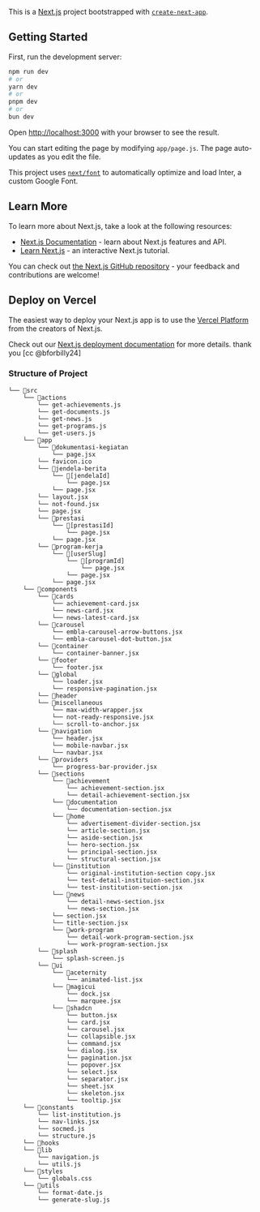 This is a [Next.js](https://nextjs.org/) project bootstrapped with [`create-next-app`](https://github.com/vercel/next.js/tree/canary/packages/create-next-app).

## Getting Started

First, run the development server:

```bash
npm run dev
# or
yarn dev
# or
pnpm dev
# or
bun dev
```

Open [http://localhost:3000](http://localhost:3000) with your browser to see the result.

You can start editing the page by modifying `app/page.js`. The page auto-updates as you edit the file.

This project uses [`next/font`](https://nextjs.org/docs/basic-features/font-optimization) to automatically optimize and load Inter, a custom Google Font.

## Learn More

To learn more about Next.js, take a look at the following resources:

- [Next.js Documentation](https://nextjs.org/docs) - learn about Next.js features and API.
- [Learn Next.js](https://nextjs.org/learn) - an interactive Next.js tutorial.

You can check out [the Next.js GitHub repository](https://github.com/vercel/next.js/) - your feedback and contributions are welcome!

## Deploy on Vercel

The easiest way to deploy your Next.js app is to use the [Vercel Platform](https://vercel.com/new?utm_medium=default-template&filter=next.js&utm_source=create-next-app&utm_campaign=create-next-app-readme) from the creators of Next.js.

Check out our [Next.js deployment documentation](https://nextjs.org/docs/deployment) for more details. thank you [cc @bforbilly24]

### Structure of Project

```
└── 📁src
    └── 📁actions
        └── get-achievements.js
        └── get-documents.js
        └── get-news.js
        └── get-programs.js
        └── get-users.js
    └── 📁app
        └── 📁dokumentasi-kegiatan
            └── page.jsx
        └── favicon.ico
        └── 📁jendela-berita
            └── 📁[jendelaId]
                └── page.jsx
            └── page.jsx
        └── layout.jsx
        └── not-found.jsx
        └── page.jsx
        └── 📁prestasi
            └── 📁[prestasiId]
                └── page.jsx
            └── page.jsx
        └── 📁program-kerja
            └── 📁[userSlug]
                └── 📁[programId]
                    └── page.jsx
                └── page.jsx
            └── page.jsx
    └── 📁components
        └── 📁cards
            └── achievement-card.jsx
            └── news-card.jsx
            └── news-latest-card.jsx
        └── 📁carousel
            └── embla-carousel-arrow-buttons.jsx
            └── embla-carousel-dot-button.jsx
        └── 📁container
            └── container-banner.jsx
        └── 📁footer
            └── footer.jsx
        └── 📁global
            └── loader.jsx
            └── responsive-pagination.jsx
        └── 📁header
        └── 📁miscellaneous
            └── max-width-wrapper.jsx
            └── not-ready-responsive.jsx
            └── scroll-to-anchor.jsx
        └── 📁navigation
            └── header.jsx
            └── mobile-navbar.jsx
            └── navbar.jsx
        └── 📁providers
            └── progress-bar-provider.jsx
        └── 📁sections
            └── 📁achievement
                └── achievement-section.jsx
                └── detail-achievement-section.jsx
            └── 📁documentation
                └── documentation-section.jsx
            └── 📁home
                └── advertisement-divider-section.jsx
                └── article-section.jsx
                └── aside-section.jsx
                └── hero-section.jsx
                └── principal-section.jsx
                └── structural-section.jsx
            └── 📁institution
                └── original-institution-section copy.jsx
                └── test-detail-instituion-section.jsx
                └── test-institution-section.jsx
            └── 📁news
                └── detail-news-section.jsx
                └── news-section.jsx
            └── section.jsx
            └── title-section.jsx
            └── 📁work-program
                └── detail-work-program-section.jsx
                └── work-program-section.jsx
        └── 📁splash
            └── splash-screen.js
        └── 📁ui
            └── 📁aceternity
                └── animated-list.jsx
            └── 📁magicui
                └── dock.jsx
                └── marquee.jsx
            └── 📁shadcn
                └── button.jsx
                └── card.jsx
                └── carousel.jsx
                └── collapsible.jsx
                └── command.jsx
                └── dialog.jsx
                └── pagination.jsx
                └── popover.jsx
                └── select.jsx
                └── separator.jsx
                └── sheet.jsx
                └── skeleton.jsx
                └── tooltip.jsx
    └── 📁constants
        └── list-institution.js
        └── nav-links.jsx
        └── socmed.js
        └── structure.js
    └── 📁hooks
    └── 📁lib
        └── navigation.js
        └── utils.js
    └── 📁styles
        └── globals.css
    └── 📁utils
        └── format-date.js
        └── generate-slug.js
```
